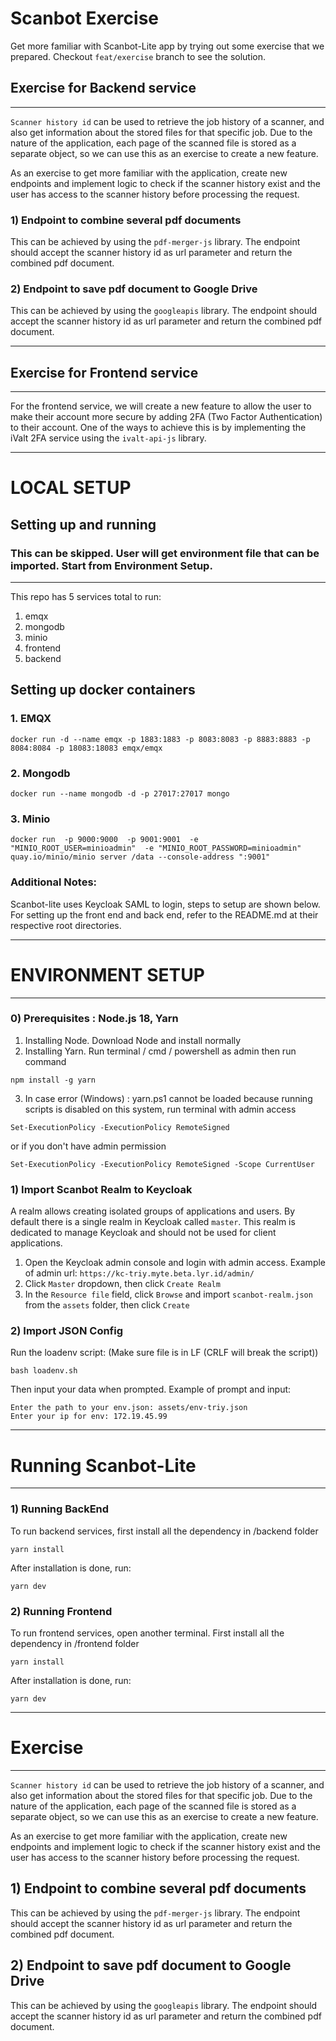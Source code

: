 # Scanbot Exercise
Get more familiar with Scanbot-Lite app by trying out some exercise that we prepared. Checkout `feat/exercise` branch to see the solution.
## Exercise for Backend service
---
`Scanner history id` can be used to retrieve the job history of a scanner, and also get information about the stored files for that specific job. Due to the nature of the application, each page of the scanned file is stored as a separate object, so we can use this as an exercise to create a new feature.

As an exercise to get more familiar with the application, create new endpoints and implement logic to check if the scanner history exist and the user has access to the scanner history before processing the request.
### 1) Endpoint to combine several pdf documents
This can be achieved by using the `pdf-merger-js` library. The endpoint should accept the scanner history id as url parameter and return the combined pdf document.

### 2) Endpoint to save pdf document to Google Drive
This can be achieved by using the `googleapis` library. The endpoint should accept the scanner history id as url parameter and return the combined pdf document.

---
## Exercise for Frontend service
---
For the frontend service, we will create a new feature to allow the user to make their account more secure by adding 2FA (Two Factor Authentication) to their account. One of the ways to achieve this is by implementing the iValt 2FA service using the `ivalt-api-js` library.

---

# LOCAL SETUP
## Setting up and running
### This can be skipped. User will get environment file that can be imported. Start from Environment Setup.

---

This repo has 5 services total to run:

1. emqx
2. mongodb
3. minio
4. frontend
5. backend

## Setting up docker containers

### 1. EMQX
```
docker run -d --name emqx -p 1883:1883 -p 8083:8083 -p 8883:8883 -p 8084:8084 -p 18083:18083 emqx/emqx
```

### 2. Mongodb
```
docker run --name mongodb -d -p 27017:27017 mongo
```

### 3. Minio
```
docker run  -p 9000:9000  -p 9001:9001  -e "MINIO_ROOT_USER=minioadmin"  -e "MINIO_ROOT_PASSWORD=minioadmin"  quay.io/minio/minio server /data --console-address ":9001"
```

### Additional Notes:
Scanbot-lite uses Keycloak SAML to login, steps to setup are shown below.
For setting up the front end and back end, refer to the README.md at their respective root directories.

---
# ENVIRONMENT SETUP
---

### 0) Prerequisites : Node.js 18, Yarn

1. Installing Node. Download Node and install normally
2. Installing Yarn. Run terminal / cmd / powershell as admin then run command

```
npm install -g yarn
```
3. In case error (Windows) : yarn.ps1 cannot be loaded because running scripts is disabled on this system, run terminal with admin access
```
Set-ExecutionPolicy -ExecutionPolicy RemoteSigned
```
or if you don't have admin permission
```
Set-ExecutionPolicy -ExecutionPolicy RemoteSigned -Scope CurrentUser
```

### 1) Import Scanbot Realm to Keycloak

A realm allows creating isolated groups of applications and users. By default there is a single realm in Keycloak called `master`. This realm is dedicated to manage Keycloak and should not be used for client applications.

1. Open the Keycloak admin console and login with admin access. Example of admin url: `https://kc-triy.myte.beta.lyr.id/admin/`
2. Click `Master` dropdown, then click `Create Realm` 
3. In the `Resource file` field, click `Browse` and import `scanbot-realm.json` from the `assets` folder, then click `Create` 

### 2) Import JSON Config
Run the loadenv script: (Make sure file is in LF (CRLF will break the script))
```
bash loadenv.sh
```
Then input your data when prompted. Example of prompt and input:
```
Enter the path to your env.json: assets/env-triy.json
Enter your ip for env: 172.19.45.99
```

---
# Running Scanbot-Lite
---
### 1) Running BackEnd
To run backend services, first install all the dependency in /backend folder
```
yarn install
```
After installation is done, run:
```
yarn dev
```

### 2) Running Frontend
To run frontend services, open another terminal. First install all the dependency in /frontend folder
```
yarn install
```
After installation is done, run:
```
yarn dev
```
---
# Exercise
---
`Scanner history id` can be used to retrieve the job history of a scanner, and also get information about the stored files for that specific job. Due to the nature of the application, each page of the scanned file is stored as a separate object, so we can use this as an exercise to create a new feature.

As an exercise to get more familiar with the application, create new endpoints and implement logic to check if the scanner history exist and the user has access to the scanner history before processing the request.
## 1) Endpoint to combine several pdf documents
This can be achieved by using the `pdf-merger-js` library. The endpoint should accept the scanner history id as url parameter and return the combined pdf document.

## 2) Endpoint to save pdf document to Google Drive
This can be achieved by using the `googleapis` library. The endpoint should accept the scanner history id as url parameter and return the combined pdf document.